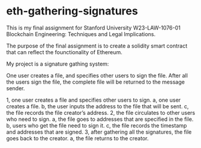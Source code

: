 # eth-gathering-signatures
This is my final assignment for Stanford University W23-LAW-1076-01 Blockchain Engineering: Techniques and Legal Implications.

The purpose of the final assignment is to create a solidity smart contract that can reflect the founctionality of Ethereum.

My project is a signature gathing system:

One user creates a file, and specifies other users to sign the file. 
After all the users sign the file, the complete file will be returned to the message sender.
    
1, one user creates a file and specifies other users to sign.
a, one user creates a file.
b, the user inputs the address to the file that will be sent.
c, the file records the file creator’s address.
2, the file circulates to other users who need to sign.
a, the file goes to addresses that are specified in the file.
b, users who get the file need to sign it.
c, the file records the timestamp and addresses that are signed.
3, after gathering all the signatures, the file goes back to the creator.
a, the file returns to the creator.
